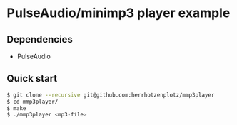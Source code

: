 # PulseAudio/minimp3 player example

## Dependencies

  + PulseAudio

## Quick start

```bash
$ git clone --recursive git@github.com:herrhotzenplotz/mmp3player
$ cd mmp3player/
$ make
$ ./mmp3player <mp3-file>
```
